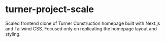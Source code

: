 # turner-project-scale
Scaled frontend clone of Turner Construction homepage built with Next.js and Tailwind CSS. Focused only on replicating the homepage layout and styling.
